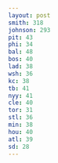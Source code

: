 ```yaml
---
layout: post
smith: 318
johnson: 293
pit: 43
phi: 34
bal: 48
bos: 40
lad: 38
wsh: 36
kc: 38
tb: 41
nyy: 41
cle: 40
tor: 31
stl: 36
min: 38
hou: 40
atl: 39
sd: 28
---
```

